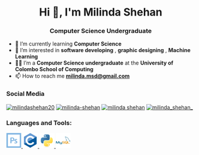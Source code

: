<h1 align="center">Hi 👋, I'm Milinda Shehan</h1>
<h3 align="center">Computer Science Undergraduate</h3>


- 🌱 I’m currently learning **Computer Science**
- 👀 I’m interested in **software developing** , **graphic designing** , **Machine Learning**
- 👨‍💻 I’m a **Computer Science undergraduate** at the **University of Colombo School of Computing**
- 📫 How to reach me **milinda.msd@gmail.com**

<h3 align="left">Social Media</h3>
<p align="left">
<a href="https://twitter.com/milindashehan20" target="blank"><img align="center" src="https://raw.githubusercontent.com/rahuldkjain/github-profile-readme-generator/master/src/images/icons/Social/twitter.svg" alt="milindashehan20" height="30" width="40" /></a>
<a href="https://linkedin.com/in/milinda-shehan" target="blank"><img align="center" src="https://raw.githubusercontent.com/rahuldkjain/github-profile-readme-generator/master/src/images/icons/Social/linked-in-alt.svg" alt="milinda-shehan" height="30" width="40" /></a>
<a href="https://fb.com/milinda shehan" target="blank"><img align="center" src="https://raw.githubusercontent.com/rahuldkjain/github-profile-readme-generator/master/src/images/icons/Social/facebook.svg" alt="milinda shehan" height="30" width="40" /></a>
<a href="https://instagram.com/milinda_shehan_" target="blank"><img align="center" src="https://raw.githubusercontent.com/rahuldkjain/github-profile-readme-generator/master/src/images/icons/Social/instagram.svg" alt="milinda_shehan_" height="30" width="40" /></a>
</p>

<h3 align="left">Languages and Tools:</h3>
<p align="left"> <a href="https://www.photoshop.com/en" target="_blank" rel="noreferrer"> <img src="https://raw.githubusercontent.com/devicons/devicon/master/icons/photoshop/photoshop-line.svg" alt="photoshop" width="40" height="40"/> </a> <a href="https://www.cprogramming.com/" target="_blank" rel="noreferrer"> <img src="https://raw.githubusercontent.com/devicons/devicon/master/icons/c/c-original.svg" alt="c" width="40" height="40"/> </a> <a href="https://www.python.org" target="_blank" rel="noreferrer"> <img src="https://raw.githubusercontent.com/devicons/devicon/master/icons/python/python-original.svg" alt="python" width="40" height="40"/> </a> <a href="https://www.mysql.com/" target="_blank" rel="noreferrer"> <img src="https://raw.githubusercontent.com/devicons/devicon/master/icons/mysql/mysql-original-wordmark.svg" alt="mysql" width="40" height="40"/> </a> </p> 



